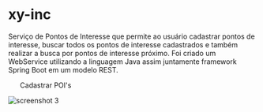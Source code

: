 <h1> xy-inc </h1>

Serviço de Pontos de Interesse que permite ao usuário cadastrar pontos de interesse, buscar todos os pontos de interesse cadastrados e também realizar a busca por pontos de interesse próximo.
Foi criado um WebService utilizando a linguagem Java assim juntamente framework Spring Boot em um modelo REST.

<ol> Cadastrar POI's </ol>

![screenshot 3](https://user-images.githubusercontent.com/10735013/65834060-8def4a80-e2ad-11e9-912d-df62ceebfb52.jpg)
 
 
